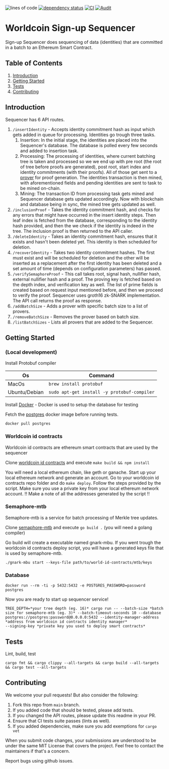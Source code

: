 
![lines of code](https://img.shields.io/tokei/lines/github/worldcoin/signup-sequencer)
[![dependency status](https://deps.rs/repo/github/worldcoin/signup-sequencer/status.svg)](https://deps.rs/repo/github/worldcoin/signup-sequencer)
[![CI](https://github.com/worldcoin/signup-sequencer/actions/workflows/test.yml/badge.svg)](https://github.com/worldcoin/signup-sequencer/actions/workflows/test.yml)
[![Audit](https://github.com/worldcoin/signup-sequencer/actions/workflows/audit.yml/badge.svg)](https://github.com/worldcoin/signup-sequencer/actions/workflows/audit.yml)

# Worldcoin Sign-up Sequencer

Sign-up Sequencer does sequencing of data (identities) that are committed in a batch to an Ethereum Smart Contract.

## Table of Contents
1. [Introduction](#introduction)
2. [Getting Started](#getting-started)
3. [Tests](#tests)
4. [Contributing](#contributing)

## Introduction

Sequencer has 6 API routes.

1. `/insertIdentity` - Accepts identity commitment hash as input which gets added in queue for processing.
    Identities go trough three tasks.
    1. Insertion: In the initial stage, the identities are placed into the Sequencer's database.
    The database is polled every few seconds and added to insertion task.
    2. Processing: The processing of identities, where current batching tree is taken and processed so we we
    end up with pre root (the root of tree before proofs are generated), post root, start index and
    identity commitments (with their proofs). All of those get sent to a [prover](#semaphore-mtb) for proof generation.
    The identities transaction is then mined, with aforementioned fields and pending identities are sent to task to be mined on-chain.
    3. Mining:  The transaction ID from processing task gets mined and Sequencer database gets updated accordingly.
    Now with blockchain and database being in sync, the mined tree gets updated as well.
2. `/inclusionProof` - Takes the identity commitment hash, and checks for any errors that might have occurred in the insert identity steps.
    Then leaf index is fetched from the database, corresponding to the identity hash provided, and then the we check if the identity is
    indeed in the tree. The inclusion proof is then returned to the API caller.
3. `/deleteIdentity` - Takes an identity commitment hash, ensures that it exists and hasn't been deleted yet. This identity is then scheduled for deletion.
4. `/recoverIdentity` - Takes two identity commitment hashes. The first must exist and will be scheduled for deletion and the other will be inserted as a replacement after the first identity has been deleted and a set amount of time (depends on configuration parameters) has passed.
5. `/verifySemaphoreProof` - This call takes root, signal hash, nullifier hash, external nullifier hash and a proof.
    The proving key is fetched based on the depth index, and verification key as well.
    The list of prime fields is created based on request input mentioned before, and then we proceed to verify the proof.
    Sequencer uses groth16 zk-SNARK implementation.
    The API call returns the proof as response.
6.  `/addBatchSize` - Adds a prover with specific batch size to a list of provers.
7.  `/removeBatchSize` - Removes the prover based on batch size.
8.  `/listBatchSizes` - Lists all provers that are added to the Sequencer.



## Getting Started
### (Local development)
Install Protobuf compiler

| Os            | Command                                     |
| ------------- | ------------------------------------------- |
| MacOs         | `brew install protobuf`                     |
| Ubuntu/Debian | `sudo apt-get install -y protobuf-compiler` |

Install [Docker](https://docs.docker.com/get-docker/) - Docker is used to setup the database for testing

Fetch the [postgres](https://hub.docker.com/_/postgres) docker image before running tests.

```shell
docker pull postgres
```

### Worldcoin id contracts
Worldcoin id contracts are ethereum smart contracts that are used by the sequencer

Clone [worldcoin id contracts](https://github.com/worldcoin/world-id-contracts) and execute `make build && npm install`

You will need a local ethereum chain, like geth or ganache.
Start up your local ethereum network and generate an account.
Go to your worldcoin id contracts repo folder and do `make deploy`. Follow the steps provided by the script.
Make sure you use a private key from your local ethereum network account.
!! Make a note of all the addresses generated by the script !!

### Semaphore-mtb
Semaphore-mtb is a service for batch processing of Merkle tree updates.

Clone [semaphore-mtb](https://github.com/worldcoin/semaphore-mtb) and execute `go build .` (you will need a golang compiler)

Go build will create a executable named gnark-mbu.  If you went trough the worldcoin id contracts deploy script,
you will have a generated keys file that is used by semaphore-mtb.
```shell
./gnark-mbu start --keys-file path/to/world-id-contracts/mtb/keys
```

### Database

```shell
docker run --rm -ti -p 5432:5432 -e POSTGRES_PASSWORD=password postgres
```

Now you are ready to start up sequencer service!
```shell
TREE_DEPTH=*your tree depth (eg. 16)* cargo run -- --batch-size *batch size for semaphore-mtb (eg. 3)* --batch-timeout-seconds 10 --database postgres://postgres:password@0.0.0.0:5432 --identity-manager-address *address from worldcoin id contracts identity manager*
--signing-key *private key you used to deploy smart contracts*
```

## Tests

Lint, build, test

```shell
cargo fmt && cargo clippy --all-targets && cargo build --all-targets && cargo test --all-targets
```

## Contributing

We welcome your pull requests! But also consider the following:

1. Fork this repo from `main` branch.
2. If you added code that should be tested, please add tests.
3. If you changed the API routes, please update this readme in your PR.
4. Ensure that CI tests suite passes (lints as well).
5. If you added dependencies, make sure you add exemptions for `cargo vet`

When you submit code changes, your submissions are understood to be under the same MIT License that covers the project.
Feel free to contact the maintainers if that's a concern.

Report bugs using github issues.
